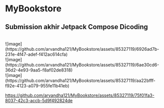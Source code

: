 # MyBookstore
## Submission akhir Jetpack Compose Dicoding
</br>
![image](https://github.com/arvandha121/MyBookstore/assets/85327119/6926ad7b-231e-4f47-adef-f412ac614cfa)
</br>
![image](https://github.com/arvandha121/MyBookstore/assets/85327119/6ae30cd6-36d2-4e93-9aa5-f8af02de8318)
</br>
![image](https://github.com/arvandha121/MyBookstore/assets/85327119/aa22bfff-f92e-4123-a079-955fe11b41eb)


https://github.com/arvandha121/MyBookstore/assets/85327119/75f01fa3-8037-42c3-accb-5d9f492824de

